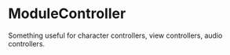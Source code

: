 # ModuleController
Something useful for character controllers, view controllers, audio controllers.
